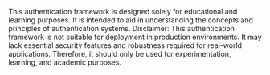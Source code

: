 This authentication framework is designed solely for educational and learning purposes. It is intended to aid in understanding the concepts and principles of authentication systems.
Disclaimer:
This authentication framework is not suitable for deployment in production environments. It may lack essential security features and robustness required for real-world applications. Therefore, it should only be used for experimentation, learning, and academic purposes.
